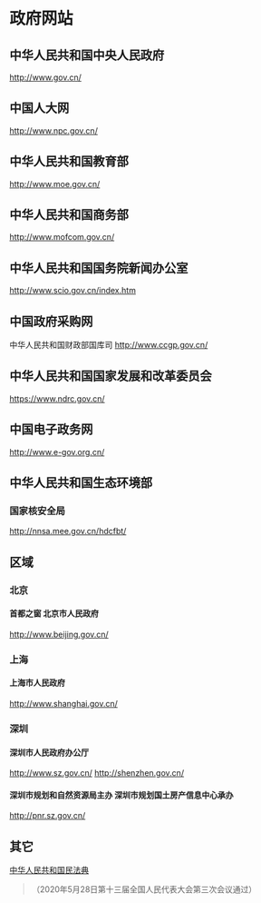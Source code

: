 # 政府网站
## 中华人民共和国中央人民政府
http://www.gov.cn/
## 中国人大网
http://www.npc.gov.cn/

## 中华人民共和国教育部
http://www.moe.gov.cn/

## 中华人民共和国商务部
http://www.mofcom.gov.cn/

## 中华人民共和国国务院新闻办公室
http://www.scio.gov.cn/index.htm

## 中国政府采购网
中华人民共和国财政部国库司
http://www.ccgp.gov.cn/

## 中华人民共和国国家发展和改革委员会
https://www.ndrc.gov.cn/

## 中国电子政务网
http://www.e-gov.org.cn/

## 中华人民共和国生态环境部
### 国家核安全局
http://nnsa.mee.gov.cn/hdcfbt/

## 区域
### 北京
#### 首都之窗 北京市人民政府
http://www.beijing.gov.cn/
### 上海
#### 上海市人民政府
http://www.shanghai.gov.cn/
### 深圳
#### 深圳市人民政府办公厅
http://www.sz.gov.cn/
http://shenzhen.gov.cn/

#### 深圳市规划和自然资源局主办    深圳市规划国土房产信息中心承办
http://pnr.sz.gov.cn/


## 其它
[中华人民共和国民法典](http://www.npc.gov.cn/npc/c30834/202006/75ba6483b8344591abd07917e1d25cc8.shtml)

> （2020年5月28日第十三届全国人民代表大会第三次会议通过）


